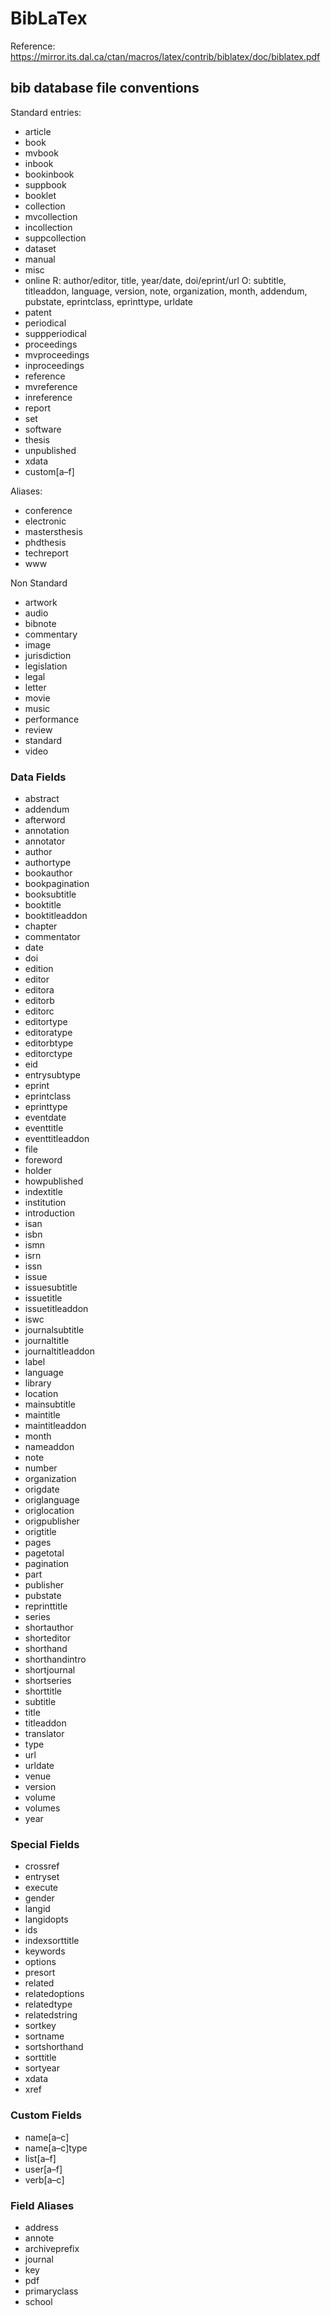 # BibLaTex

Reference: <https://mirror.its.dal.ca/ctan/macros/latex/contrib/biblatex/doc/biblatex.pdf>

## bib database file conventions

Standard entries:

- article
- book
- mvbook
- inbook
- bookinbook
- suppbook
- booklet
- collection
- mvcollection
- incollection
- suppcollection
- dataset
- manual
- misc
- online  R: author/editor, title, year/date, doi/eprint/url  O: subtitle, titleaddon, language, version, note, organization, month, addendum, pubstate, eprintclass, eprinttype, urldate
- patent
- periodical
- suppperiodical
- proceedings
- mvproceedings
- inproceedings
- reference
- mvreference
- inreference
- report
- set
- software
- thesis
- unpublished
- xdata
- custom[a–f]

Aliases:

- conference
- electronic
- mastersthesis
- phdthesis
- techreport
- www

Non Standard

- artwork
- audio
- bibnote
- commentary
- image
- jurisdiction
- legislation
- legal
- letter
- movie
- music
- performance
- review
- standard
- video

### Data Fields
- abstract
- addendum
- afterword
- annotation
- annotator
- author
- authortype
- bookauthor
- bookpagination
- booksubtitle
- booktitle
- booktitleaddon
- chapter
- commentator
- date
- doi
- edition
- editor
- editora
- editorb
- editorc
- editortype
- editoratype
- editorbtype
- editorctype
- eid
- entrysubtype
- eprint
- eprintclass
- eprinttype
- eventdate
- eventtitle
- eventtitleaddon
- file
- foreword
- holder
- howpublished
- indextitle
- institution
- introduction
- isan
- isbn
- ismn
- isrn
- issn
- issue
- issuesubtitle
- issuetitle
- issuetitleaddon
- iswc
- journalsubtitle
- journaltitle
- journaltitleaddon
- label
- language
- library
- location
- mainsubtitle
- maintitle
- maintitleaddon
- month
- nameaddon
- note
- number
- organization
- origdate
- origlanguage
- origlocation
- origpublisher
- origtitle
- pages
- pagetotal
- pagination
- part
- publisher
- pubstate
- reprinttitle
- series
- shortauthor
- shorteditor
- shorthand
- shorthandintro
- shortjournal
- shortseries
- shorttitle
- subtitle
- title
- titleaddon
- translator
- type
- url
- urldate
- venue
- version
- volume
- volumes
- year

### Special Fields

- crossref
- entryset
- execute
- gender
- langid
- langidopts
- ids
- indexsorttitle
- keywords
- options
- presort
- related
- relatedoptions
- relatedtype
- relatedstring
- sortkey
- sortname
- sortshorthand
- sorttitle
- sortyear
- xdata
- xref

### Custom Fields

- name[a–c]
- name[a–c]type
- list[a–f]
- user[a–f]
- verb[a–c]

### Field Aliases

- address
- annote
- archiveprefix
- journal
- key
- pdf
- primaryclass
- school
